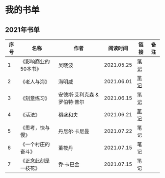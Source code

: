 # 我的书单

## 2021年书单

序号     | 名称  | 作者  | 阅读时间  | 链接  | 备注 
-------- | -----| -----| -----| -----| -----
1  | 《影响商业的50本书》 |吴晓波| 2021.05.25 |[笔记](./1-影响商业的50本书) | 
2  |《老人与海》 |海明威| 2021.06.01 |[笔记](./2-老人与海) | 
3  |《刻意练习》 |安德斯·艾利克森 & 罗伯特·普尔| 2021.06.15 |[笔记](./3-刻意练习) | 
4  |《活法》 |稻盛和夫| 2021.06.21 |[笔记](./4-活法) | 
5  |《思考，快与慢》 |丹尼尔·卡尼曼| 2021.07.22 | 笔记| 
6  |《一个村庄的奋斗》 |董筱丹| 2021.07.15|笔记| 
7  |《正念此刻是一枝花》 |乔·卡巴金| 2021.07.15|笔记| 
